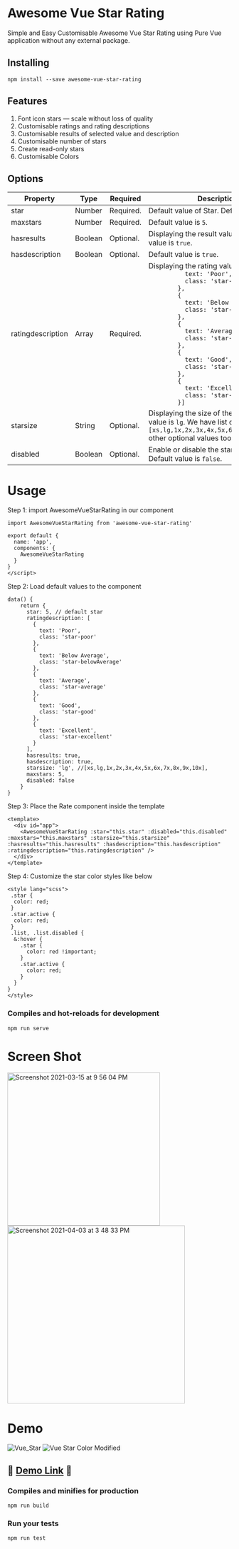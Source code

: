 # Awesome Vue Star Rating
Simple and Easy Customisable Awesome Vue Star Rating using Pure Vue application without any external package.

## Installing
```
npm install --save awesome-vue-star-rating
```
## Features
1. Font icon stars — scale without loss of quality
2. Customisable ratings and rating descriptions
3. Customisable results of selected value and description
4. Customisable number of stars
5. Create read-only stars
6. Customisable Colors


## Options
 
 <table>
<thead>
<tr>
<th>Property</th>
<th>Type</th>
<th>Required</th>
<th>Description</th>
</tr>
</thead>
<tbody>
<tr>
<td>star</td>
<td>Number</td>
<td>Required.</td>
<td>Default value of Star. Default value is <code>2</code></td>
</tr>
<tr>
<td>maxstars</td>
<td>Number</td>
<td>Required.</td>
<td>Default value is <code>5</code>.</td>
</tr>
<tr>
<td>hasresults</td>
<td>Boolean</td>
<td>Optional.</td>
<td>Displaying the result values. Default value is <code>true</code>.</td>
</tr>
<tr>
<td>hasdescription</td>
<td>Boolean</td>
<td>Optional.</td>
<td>Default value is <code>true</code>.</td>
</tr>
<tr>
<td>ratingdescription</td>
<td>Array</td>
<td>Required.</td>
<td>Displaying the rating values. Ex. <code>[{
          text: 'Poor',
          class: 'star-poor'
        },
        {
          text: 'Below Average',
          class: 'star-belowAverage'
        },
        {
          text: 'Average',
          class: 'star-average'
        },
        {
          text: 'Good',
          class: 'star-good'
        },
        {
          text: 'Excellent',
          class: 'star-excellent'
        }]</code></td>
</tr>
<tr>
<td>starsize</td>
<td>String</td>
<td>Optional.</td>
<td>Displaying the size of the stars. Default value is <code>lg</code>. We have list of <code>[xs,lg,1x,2x,3x,4x,5x,6x,7x,8x,9x,10x]</code> other optional values too.</td>
</tr>
<tr>
<td>disabled</td>
<td>Boolean</td>
<td>Optional.</td>
<td>Enable or disable the star selection. Default value is <code>false</code>.</td>
</tr>
</tbody>
</table>

# Usage

Step 1: import AwesomeVueStarRating in our component

```
import AwesomeVueStarRating from 'awesome-vue-star-rating'

export default {
  name: 'app',
  components: {
    AwesomeVueStarRating
  }
}
</script>
```
Step 2: Load default values to the component

```
data() {
    return {
      star: 5, // default star
      ratingdescription: [
        {
          text: 'Poor',
          class: 'star-poor'
        },
        {
          text: 'Below Average',
          class: 'star-belowAverage'
        },
        {
          text: 'Average',
          class: 'star-average'
        },
        {
          text: 'Good',
          class: 'star-good'
        },
        {
          text: 'Excellent',
          class: 'star-excellent'
        }
      ],
      hasresults: true,
      hasdescription: true,
      starsize: 'lg', //[xs,lg,1x,2x,3x,4x,5x,6x,7x,8x,9x,10x],
      maxstars: 5,
      disabled: false
    }
}
```

Step 3: Place the Rate component inside the template
```
<template>
  <div id="app">
    <AwesomeVueStarRating :star="this.star" :disabled="this.disabled" :maxstars="this.maxstars" :starsize="this.starsize" :hasresults="this.hasresults" :hasdescription="this.hasdescription" :ratingdescription="this.ratingdescription" />
  </div>
</template>
```

Step 4: Customize the star color styles like below
```
<style lang="scss">
 .star {
  color: red;
 }
 .star.active {
  color: red;
 }
 .list, .list.disabled {
  &:hover {
    .star {
      color: red !important;
    }
    .star.active {
      color: red;
    }
  }
}
</style>
```

### Compiles and hot-reloads for development
```
npm run serve
```

# Screen Shot
<img width="343" alt="Screenshot 2021-03-15 at 9 56 04 PM" src="https://user-images.githubusercontent.com/3702438/111186769-5aa39700-85d9-11eb-9708-e68fda77524d.png">
<img width="399" alt="Screenshot 2021-04-03 at 3 48 33 PM" src="https://user-images.githubusercontent.com/3702438/113475579-33334200-9494-11eb-84d5-34c7829a0e72.png">


# Demo
![Vue_Star](https://user-images.githubusercontent.com/3702438/111186905-7b6bec80-85d9-11eb-9b53-a11aaf422c5b.gif)
![Vue Star Color Modified](https://user-images.githubusercontent.com/3702438/113475518-d9cb1300-9493-11eb-8af9-e30cc92b5061.gif)

## <g-emoji class="g-emoji" alias="tada" fallback-src="https://github.githubassets.com/images/icons/emoji/unicode/1f389.png">🎉 </g-emoji> [Demo Link](https://codesandbox.io/s/reverent-heyrovsky-juycp)  <g-emoji class="g-emoji" alias="tada" fallback-src="https://github.githubassets.com/images/icons/emoji/unicode/1f389.png">🎉</g-emoji>

### Compiles and minifies for production
```
npm run build
```

### Run your tests
```
npm run test
```
